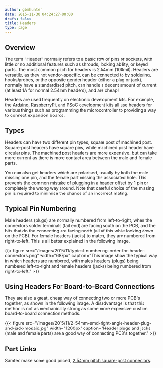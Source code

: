 ```yaml
---
author: gbmhunter
date: 2015-11-30 04:24:27+00:00
draft: false
title: Headers
type: page
---
```


## Overview

The term "Header" normally refers to a basic row of pins or sockets, with little or no additional features such as shrouds, locking ability, or keyed parts. The most common pitch for headers is 2.54mm (100mil). Headers are versatile, as they not vendor-specific, can be connected to by soldering, hooks/probes, or the opposite gender header (either a plug or jack), normally have a standardised pitch, can handle a decent amount of current (at least 1A for normal 2.54mm headers), and are cheap!

Headers are used frequently on electronic development kits. For example, the [Arduino](/programming/microcontrollers/arduino), [RaspberryPi](/programming/microcontrollers/raspberry-pi), and [PSoC](/programming/microcontrollers/psoc) development kits all use headers for various things such as programming the microcontroller to providing a way to connect expansion boards.

## Types

Headers can have two different pin types, square post of machined post. Square-post headers have square pins, while machined post header have circular pins. The machined post headers are more expensive, but can take more current as there is more contact area between the male and female parts.

You can also get headers which are polarised, usually by both the male missing one pin, and the female part missing the associated hole. This prevents the common mistake of plugging in a header offset by 1 pin or completely the wrong way around. Note that careful choice of the missing pin is required to minimise the chance of an incorrect mating.

## Typical Pin Numbering

Male headers (plugs) are normally numbered from left-to-right, when the connectors solder terminals (tail end) are facing south on the PCB, and the bits that do the connecting are facing north (all of this while looking down on the PCB). For female headers (jacks) to match, they are numbered from right-to-left. This is all better explained in the following image.

{{< figure src="/images/2015/11/typical-numbering-order-for-header-connectors.png" width="687px" caption="This image show the typical way in which headers are numbered, with males headers (plugs) being numbered left-to-right and female headers (jacks) being numbered from right-to-left."  >}}

## Using Headers For Board-to-Board Connections

They are also a great, cheap way of connecting two or more PCB's together, as shown in the following image. A disadvantage is that this method is not as mechanically strong as some more expensive custom board-to-board connection methods.

{{< figure src="/images/2015/11/2-54mm-smd-right-angle-header-plug-and-jack-mosaic.jpg" width="1200px" caption="Header plugs and jacks (male and female parts) are a good way of connecting PCB's together."  >}}

## Part Links

Samtec make some good priced, [2.54mm pitch square-post connectors](http://www.samtec.com/connectors/standard-board-to-board/100-inch-square-post.aspx).

